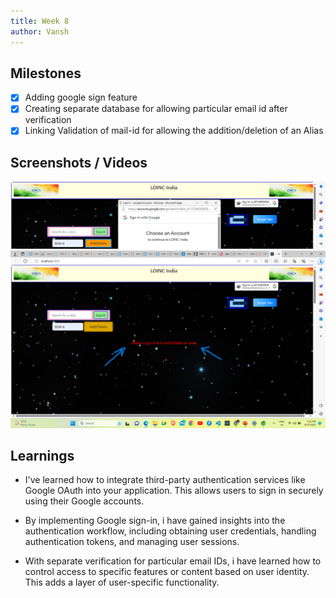 ```yaml
---
title: Week 8
author: Vansh
---
```


## Milestones

- [x] Adding google sign feature
- [x] Creating separate database for allowing particular email id after verification
- [x] Linking Validation of mail-id for allowing the addition/deletion of an Alias

## Screenshots / Videos

![Selecting the email for verification](.\assets\image11.png)
![Login with verified email ](.\assets\image12.png)

## Learnings

- I've learned how to integrate third-party authentication services like Google OAuth into your application. This allows users to sign in securely using their Google accounts.

- By implementing Google sign-in, i have gained insights into the authentication workflow, including obtaining user credentials, handling authentication tokens, and managing user sessions.

- With separate verification for particular email IDs, i have learned how to control access to specific features or content based on user identity. This adds a layer of user-specific functionality.
